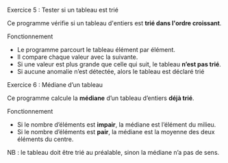 Exercice 5 : Tester si un tableau est trié


Ce programme vérifie si un tableau d'entiers est **trié dans l'ordre croissant**.

Fonctionnement
- Le programme parcourt le tableau élément par élément.  
- Il compare chaque valeur avec la suivante.  
- Si une valeur est plus grande que celle qui suit, le tableau **n’est pas trié**.  
- Si aucune anomalie n’est détectée, alors le tableau est déclaré  trié 

Exercice 6 : Médiane d’un tableau


Ce programme calcule la **médiane** d’un tableau d’entiers **déjà trié**.

Fonctionnement
- Si le nombre d’éléments est **impair**, la médiane est l’élément du milieu.  
- Si le nombre d’éléments est **pair**, la médiane est la moyenne des deux éléments du centre.  

NB : le tableau doit être trié au préalable, sinon la médiane n’a pas de sens.
